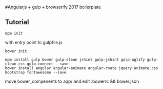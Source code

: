 #Angularjs + gulp + browserify 2017 boilerplate


## Tutorial
	
	npm init

with entry point to gulpfile.js
	
	bower init
	
	npm install gulp bower gulp-clean jshint gulp-jshint gulp-uglify gulp-clean-css gulp-connect --save
	bower install angular angular-animate angular-route jquery animate.css bootstrap fontawesome --save

move bower_compenents to app/ and edit .bowerrc && bower.json